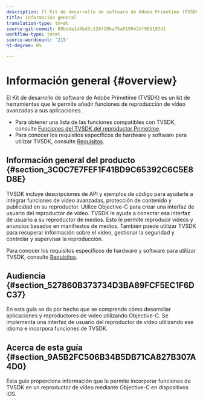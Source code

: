 ```yaml
---
description: El Kit de desarrollo de software de Adobe Primetime (TVSDK) es un kit de herramientas que le permite añadir funciones de reproducción de vídeo avanzadas a sus aplicaciones.
title: Información general
translation-type: tm+mt
source-git-commit: 89bdda1d4bd5c126f19ba75a819942df901183d1
workflow-type: tm+mt
source-wordcount: '215'
ht-degree: 0%

---
```



# Información general {#overview}

El Kit de desarrollo de software de Adobe Primetime (TVSDK) es un kit de herramientas que le permite añadir funciones de reproducción de vídeo avanzadas a sus aplicaciones.

* Para obtener una lista de las funciones compatibles con TVSDK, consulte [Funciones del TVSDK del reproductor Primetime](../c-psdk-ios-1.4-overview/c-psdk-ios-1.4-overview-of-the-player.md).
* Para conocer los requisitos específicos de hardware y software para utilizar TVSDK, consulte [Requisitos](../c-psdk-ios-1.4-overview/c-psdk-ios-1.4-requirements.md).

## Información general del producto {#section_3C0C7E7FEF1F41BD9C65392C6C5E8D8E}

TVSDK incluye descripciones de API y ejemplos de código para ayudarle a integrar funciones de vídeo avanzadas, protección de contenido y publicidad en su reproductor. Utilice Objective-C para crear una interfaz de usuario del reproductor de vídeo. TVSDK le ayuda a conectar esa interfaz de usuario a su reproductor de medios. Esto le permite reproducir vídeos y anuncios basados en manifiestos de medios. También puede utilizar TVSDK para recuperar información sobre el vídeo, gestionar la seguridad y controlar y supervisar la reproducción.

Para conocer los requisitos específicos de hardware y software para utilizar TVSDK, consulte [Requisitos](../c-psdk-ios-1.4-overview/c-psdk-ios-1.4-requirements.md).

## Audiencia {#section_527860B373734D3BA89FCF5EC1F6DC37}

En esta guía se da por hecho que se comprende cómo desarrollar aplicaciones y reproductores de vídeo utilizando Objective-C. Se implementa una interfaz de usuario del reproductor de vídeo utilizando ese idioma e incorpora funciones de TVSDK.

## Acerca de esta guía {#section_9A5B2FC506B34B5DB71CA827B307A4D0}

Esta guía proporciona información que le permite incorporar funciones de TVSDK en un reproductor de vídeo mediante Objective-C en dispositivos iOS.
